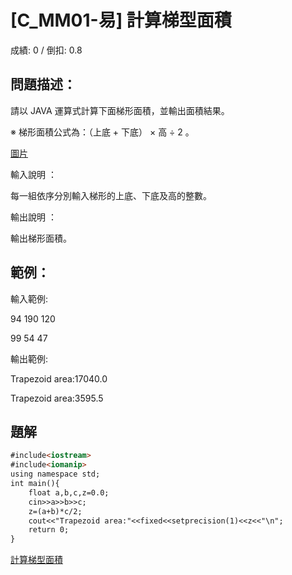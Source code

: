 # [C_MM01-易] 計算梯型面積
  成績: 0 / 倒扣: 0.8

## 問題描述：

  請以 JAVA 運算式計算下面梯形面積，並輸出面積結果。

  ※ 梯形面積公式為：（上底 + 下底） × 高 ÷ 2 。

[圖片](https://e-tutor.itsa.org.tw/e-Tutor/file.php/284/picture01-1.jpg)

輸入說明 ：

  每一組依序分別輸入梯形的上底、下底及高的整數。

輸出說明 ：

  輸出梯形面積。

## 範例：

輸入範例:

  94 190 120

  99 54 47

輸出範例:

  Trapezoid area:17040.0

  Trapezoid area:3595.5

## 題解
```markdown
#include<iostream>
#include<iomanip>
using namespace std;
int main(){
	float a,b,c,z=0.0;
 	cin>>a>>b>>c;
 	z=(a+b)*c/2;
 	cout<<"Trapezoid area:"<<fixed<<setprecision(1)<<z<<"\n";
	return 0;
}
```

[計算梯型面積](https://e-tutor.itsa.org.tw/e-Tutor/mod/programming/view.php?id=6855)

